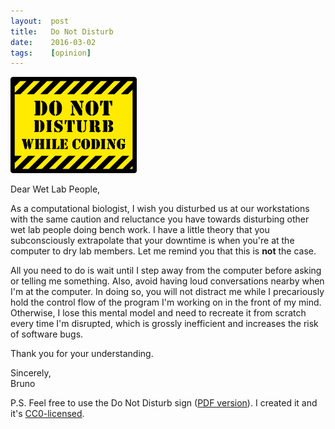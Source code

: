 ```yaml
---
layout:  post
title:   Do Not Disturb
date:    2016-03-02
tags:    [opinion]
---
```


<a href="/assets/do-not-disturb.pdf">
	<img src="/assets/do-not-disturb.png" alt="Do Not Disturb" class="float-right" width="40%" />
</a>

Dear Wet Lab People, 

As a computational biologist, I wish you disturbed us at our workstations with 
the same caution and reluctance you have towards disturbing other wet lab 
people doing bench work.
I have a little theory that you subconsciously extrapolate that your downtime 
is when you're at the computer to dry lab members.
Let me remind you that this is **not** the case. 

<!--more-->

All you need to do is wait until I step away from the computer before asking or
telling me something. 
Also, avoid having loud conversations nearby when I'm at the computer.
In doing so, you will not distract me while I precariously hold the control 
flow of the program I'm working on in the front of my mind. 
Otherwise, I lose this mental model and need to recreate it from scratch every 
time I'm disrupted, which is grossly inefficient and increases the risk of 
software bugs. 

Thank you for your understanding. 

Sincerely, 
<br>
Bruno 

P.S. Feel free to use the Do Not Disturb sign 
([PDF version](/assets/do-not-disturb.pdf)).
I created it and it's 
[CC0-licensed](https://creativecommons.org/publicdomain/zero/1.0/). 
